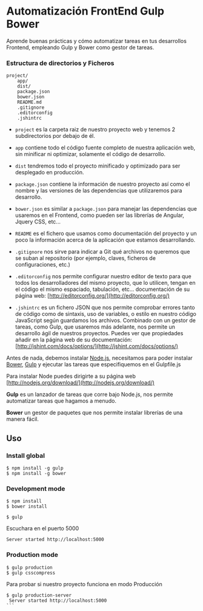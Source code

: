 # Automatización FrontEnd Gulp Bower
Aprende buenas prácticas y cómo automatizar tareas en tus desarrollos Frontend, empleando Gulp y Bower como gestor de tareas.
### Estructura de directorios y Ficheros
```
project/
    app/
    dist/
    package.json
    bower.json
    README.md
    .gitignore
    .editorconfig
    .jshintrc
```

* `project` es la carpeta raiz de nuestro proyecto web y tenemos 2
subdirectorios por debajo de él.

* `app` contiene todo el código fuente completo de nuestra aplicación
web, sin minificar ni optimizar, solamente el código de desarrollo.

* `dist` tendremos todo el proyecto minificado y optimizado para
ser desplegado en producción.

* `package.json` contiene la información de nuestro proyecto así
como el nombre y las versiones de las dependencias que utilizaremos
para desarrollo.

* `bower.json` es similar a `package.json` para manejar las
dependencias que usaremos en el Frontend, como pueden ser las
librerías de Angular, Jquery CSS, etc...

* `README` es el fichero que usamos como documentación del
proyecto y un poco la información acerca de la aplicación que
estamos desarrollando.

* `.gitignore` nos sirve para indicar a Git qué archivos no
queremos que se suban al repositorio (por ejemplo, claves, ficheros
de configuraciones, etc.)

* `.editorconfig` nos permite configurar nuestro editor de texto
para que todos los desarrolladores del mismo proyecto, que lo
utilicen, tengan en el código el mismo espaciado, tabulación, etc...
documentación de su página web:
[http://editorconfig.org/](http://editorconfig.org/)

* `.jshintrc` es un fichero JSON que nos permite comprobar
errores tanto de código como de sintaxis, uso de variables, o estilo en
nuestro código JavaScript según guardamos los archivos. Combinado
con un gestor de tareas, como Gulp, que usaremos más adelante, nos
permite un desarrollo ágil de nuestros proyectos.
Puedes ver que propiedades añadir en la página web de su documentación:
[http://jshint.com/docs/options/](http://jshint.com/docs/options/)


Antes de nada, debemos instalar [Node.js](https://nodejs.org/), necesitamos para poder instalar
[Bower](http://bower.io/), [Gulp](http://gulpjs.com/) y ejecutar las tareas que especifiquemos en el
Gulpfile.js

Para instalar Node puedes dirigirte a su página web
[http://nodejs.org/download/](http://nodejs.org/download/)

 **Gulp** es un lanzador de tareas que corre bajo Node.js, nos permite
automatizar tareas que hagamos a menudo.

**Bower** un gestor de paquetes que nos permite instalar librerías de una manera fácil.

## Uso

### Install global
```
$ npm install -g gulp
$ npm install -g bower
```
### Development mode
```
$ npm install
$ bower install

$ gulp
```
Escuchara en el puerto 5000

 ```
 Server started http://localhost:5000
 ```

### Production mode
```
$ gulp production
$ gulp csscompress
```
Para probar si nuestro proyecto funciona en modo Producción
````
$ gulp production-server
 Server started http://localhost:5000
```

